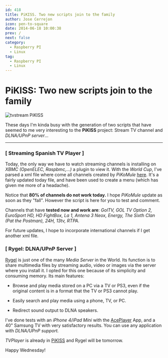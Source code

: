 ```yaml
---
id: 418
title: PiKISS. Two new scripts join to the family
author: Jose Cerrejon
icon: pen-to-square
date: 2014-06-18 10:00:38
prev: /
next: false
category:
  - Raspberry PI
  - Linux
tag:
  - Raspberry PI
  - Linux
---
```


# PiKISS: Two new scripts join to the family

![tvstream PiKISS](/images/2014/06/tvstream.png)

These days I'm kinda busy with the generation of two scripts that have seemed to me very interesting to the **PiKISS** project: Stream TV channel and *DLNA/UPnP server*...

- - -
### [ Streaming Spanish TV Player ]

Today, the only way we have to watch streaming channels is installing on *XBMC (OpenELEC, Raspbmc,...)* a plugin to view it. With the *World Cup*, I've parsed a xml file where come all channels created by *PiKoMule* [here](http://www.compraschinas.net/foro/livestreams/lista-de-canales-para-livestream-solo-plus-liga-y-gol-tv/). It's a fairly updated today file, and have been used to create a menu (which has given me more of a headache).

Notice that **80% of channels do not work today.** I hope *PiKoMule* update as soon as they "fall". However the script is here for you to test and comment.

Channels that have **tested now and work are**: *GolTV, GOL TV Option 2, EuroSport HD, HD FightBox, La 1, Antena 3 Neox, Energy, The Sixth Clan (Pat the Postman), 24H, 13tv, RTPA.*

For future updates, I hope to incorporate international channels if I get another xml file.

### [ Rygel:  DLNA/UPnP Server ]

[Rygel](https://wiki.gnome.org/Projects/Rygel/) is just one of the many *Media Server* in the World. Its function is to share multimedia files by streaming audio, video or images via the server where you install it. I opted for this one because of its simplicity and consuming memory. Its main features:

* Browse and play media stored on a PC via a TV or PS3, even if the original content is in a format that the TV or PS3 cannot play.

* Easily search and play media using a phone, TV, or PC.

* Redirect sound output to DLNA speakers. 

I've done tests with an *iPhone 4/iPad Mini* with the [AcePlayer](https://itunes.apple.com/es/app/aceplayer-powerful-media-player/id463242636?mt=8) App, and a 40" Samsung TV with very satisfactory results. You can use any application with *DLNA/UPnP support.*

*TVPlayer* is already in [PiKISS](/post.php?id=409) and Rygel will be tomorrow.

Happy Wednesday!